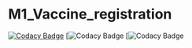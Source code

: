 # M1_Vaccine_registration
[![Codacy Badge](https://app.codacy.com/project/badge/Grade/d63707f3f43c4c18ac39df4cc6767629)](https://www.codacy.com/gh/KeeKs36/M1_Vaccine_registration/dashboard?utm_source=github.com&amp;utm_medium=referral&amp;utm_content=KeeKs36/M1_Vaccine_registration&amp;utm_campaign=Badge_Grade)
[![Codacy Badge](https://gitlab.com/KeeKs36/M1_Vaccine_registration/badges/master/pipeline.svg)
[![Codacy Badge](https://gitlab.com/KeeKs36/M1_Vaccine_registration/badges/master/coverage.svg)
